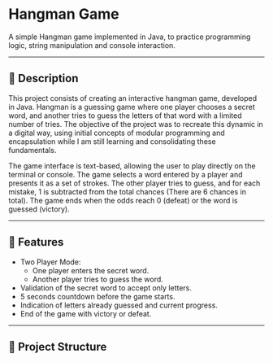 # Hangman Game

A simple Hangman game implemented in Java, to practice programming logic, string manipulation 
and console interaction.

---

## 📝 **Description**
This project consists of creating an interactive hangman game, developed in Java. Hangman is a 
guessing game where one player chooses a secret word, and another tries to guess the letters of 
that word with a limited number of tries. The objective of the project was to recreate this dynamic 
in a digital way, using initial concepts of modular programming and encapsulation while I am still 
learning and consolidating these fundamentals.

The game interface is text-based, allowing the user to play directly on the terminal or console. 
The game selects a word entered by a player and presents it as a set of strokes. The other player 
tries to guess, and for each mistake, 1 is subtracted from the total chances (There are 6 chances in total). 
The game ends when the odds reach 0 (defeat) or the word is guessed (victory).

---

## 🚀 **Features**
- Two Player Mode:
    - One player enters the secret word.
    - Another player tries to guess the word.
- Validation of the secret word to accept only letters.
- 5 seconds countdown before the game starts.
- Indication of letters already guessed and current progress.
- End of the game with victory or defeat.

---

## 📂 **Project Structure**

